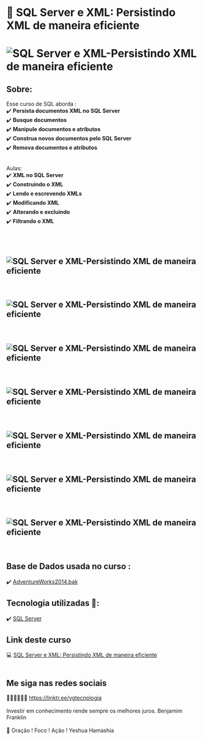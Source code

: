 # 🎯 SQL Server e XML: Persistindo XML de maneira eficiente

<h1>
    <img src="https://i.ibb.co/w6NGdV6/Certificado.jpg" alt="SQL Server e XML-Persistindo XML de maneira eficiente" border="0">
</h1>

## Sobre: 

Esse curso de SQL aborda :<br>
✔️  **Persista documentos XML no SQL Server**<br>
✔️  **Busque documentos**<br>
✔️  **Manipule documentos e atributos**<br>
✔️  **Construa novos documentos pelo SQL Server**<br>
✔️  **Remova documentos e atributos**<br>
<br>

Aulas:<br>
✔️  **XML no SQL Server**<br>
✔️  **Construindo o XML**<br>
✔️  **Lendo e escrevendo XMLs**<br>
✔️  **Modificando XML**<br>
✔️  **Alterando e excluindo**<br>
✔️  **Filtrando o XML**<br>
<br>

<br>
<h2>
    <img src="https://i.ibb.co/nfY08gt/1.jpg" alt="SQL Server e XML-Persistindo XML de maneira eficiente" border="0">
</h2>
<br>
<h2>
    <img src="https://i.ibb.co/TYwsZZG/2.jpg" alt="SQL Server e XML-Persistindo XML de maneira eficiente" border="0">
</h2>
<br>
<h2>
    <img src="https://i.ibb.co/Hn8pVQr/3.jpg" alt="SQL Server e XML-Persistindo XML de maneira eficiente" border="0">
</h2>
<br>
<h2>
    <img src="https://i.ibb.co/41m66vm/4.jpg" alt="SQL Server e XML-Persistindo XML de maneira eficiente" border="0">
</h2>
<br>
<h2>
    <img src="https://i.ibb.co/b7L2tRG/5.jpg" alt="SQL Server e XML-Persistindo XML de maneira eficiente" border="0">
</h2>
<br>
<h2>
    <img src="https://i.ibb.co/6BcdYWY/6-ELEMENTS.jpg" alt="SQL Server e XML-Persistindo XML de maneira eficiente" border="0">
</h2>
<br>
<h2>
    <img src="https://i.ibb.co/xMH65F0/7-Store-Procedure.jpg" alt="SQL Server e XML-Persistindo XML de maneira eficiente" border="0">
</h2>
<br>


## Base de Dados usada no curso :

✔️  <a href="https://github.com/Microsoft/sql-server-samples/releases/tag/adventureworks">AdventureWorks2014.bak</a> 

## Tecnologia utilizadas 🚀:

✔️  <a href="https://pt.wikipedia.org/wiki/Microsoft_SQL_Server">SQL Server</a> 

## Link deste curso  

💻 <a href="https://cursos.alura.com.br/course/sql-server-xml" target="_blank">SQL Server e XML: Persistindo XML de maneira eficiente</a>
<br>
<br>

## Me siga nas redes sociais

🧑🏼‍💻👩🏼‍💻 https://linktr.ee/ygtecnologia 
<br>
<br> 
Investir em conhecimento rende sempre os melhores juros. Benjamim Franklin
<br>
<br> 
🙏 Oração ! Foco ! Ação ! Yeshua Hamashia
